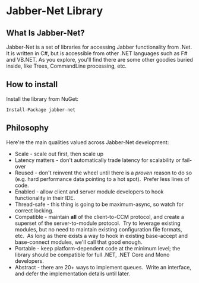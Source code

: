 Jabber-Net Library
===================

What Is Jabber-Net?
-------------------

Jabber-Net is a set of libraries for accessing Jabber functionality from .Net.
It is written in C#, but is accessible from other .NET languages such as F# and
VB.NET. As you explore, you'll find there are some other goodies buried inside,
like Trees, CommandLine processing, etc.

How to install
--------------

Install the library from NuGet:

    Install-Package jabber-net

Philosophy
----------

Here're the main qualities valued across Jabber-Net development:

-   Scale - scale out first, then scale up
-   Latency matters - don't automatically trade latency for scalability
    or fail-over
-   Reused - don't reinvent the wheel until there is a *proven* reason
    to do so (e.g. hard performance data pointing to a hot spot). 
    Prefer less lines of code.
-   Enabled - allow client and server module developers to hook functionality in
    their IDE.
-   Thread-safe - this thing is going to be maximum-async, so watch for
    correct locking.
-   Compatible - maintain **all** of the client-to-CCM protocol, and
    create a superset of the server-to-module protocol.  Try to leverage
    existing modules, but no need to maintain existing configuration
    file formats, etc.  As long as there exists a way to hook in
    existing base-accept and base-connect modules, we'll call that
    good enough.
-   Portable - keep platform-dependent code at the minimum level; the library
    should be compatible for full .NET, .NET Core and Mono developers.
-   Abstract - there are 20+ ways to implement queues.  Write an
    interface, and defer the implementation details until later.
